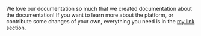 We love our documentation so much that we created documentation about
the documentation! If you want to learn more about the platform, or
contribute some changes of your own, everything you need is in the
[my link](../md_files/extract_title.md) section.
